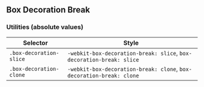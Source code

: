 ## Box Decoration Break

### Utilities (absolute values)

| Selector                | Style                                                                |
| ----------------------- | -------------------------------------------------------------------- |
| `.box-decoration-slice` | `-webkit-box-decoration-break: slice`, `box-decoration-break: slice` |
| `.box-decoration-clone` | `-webkit-box-decoration-break: clone`, `box-decoration-break: clone` |
